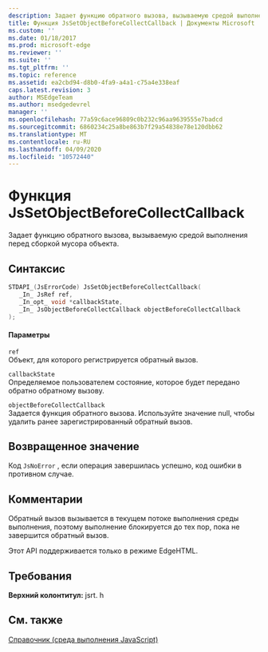 ```yaml
---
description: Задает функцию обратного вызова, вызываемую средой выполнения перед сборкой мусора объекта.
title: Функция JsSetObjectBeforeCollectCallback | Документы Microsoft
ms.custom: ''
ms.date: 01/18/2017
ms.prod: microsoft-edge
ms.reviewer: ''
ms.suite: ''
ms.tgt_pltfrm: ''
ms.topic: reference
ms.assetid: ea2cbd94-d8b0-4fa9-a4a1-c75a4e338eaf
caps.latest.revision: 3
author: MSEdgeTeam
ms.author: msedgedevrel
manager: ''
ms.openlocfilehash: 77a59c6ace96809c0b232c96aa9639555e7badcd
ms.sourcegitcommit: 6860234c25a8be863b7f29a54838e78e120dbb62
ms.translationtype: MT
ms.contentlocale: ru-RU
ms.lasthandoff: 04/09/2020
ms.locfileid: "10572440"
---
```

# Функция JsSetObjectBeforeCollectCallback
Задает функцию обратного вызова, вызываемую средой выполнения перед сборкой мусора объекта.  
  
## Синтаксис  
  
```cpp  
STDAPI_(JsErrorCode) JsSetObjectBeforeCollectCallback(  
   _In_ JsRef ref,  
   _In_opt_ void *callbackState,  
   _In_ JsObjectBeforeCollectCallback objectBeforeCollectCallback  
);  
```  
  
#### Параметры  
 `ref`  
 Объект, для которого регистрируется обратный вызов.  
  
 `callbackState`  
 Определяемое пользователем состояние, которое будет передано обратно обратному вызову.  
  
 `objectBeforeCollectCallback`  
 Задается функция обратного вызова. Используйте значение null, чтобы удалить ранее зарегистрированный обратный вызов.  
  
## Возвращенное значение  
 Код `JsNoError` , если операция завершилась успешно, код ошибки в противном случае.  
  
## Комментарии  
 Обратный вызов вызывается в текущем потоке выполнения среды выполнения, поэтому выполнение блокируется до тех пор, пока не завершится обратный вызов.  
  
 Этот API поддерживается только в режиме EdgeHTML.  
  
## Требования  
 **Верхний колонтитул:** jsrt. h  
  
## См. также  
 [Справочник (среда выполнения JavaScript)](../chakra-hosting/reference-javascript-runtime.md)
